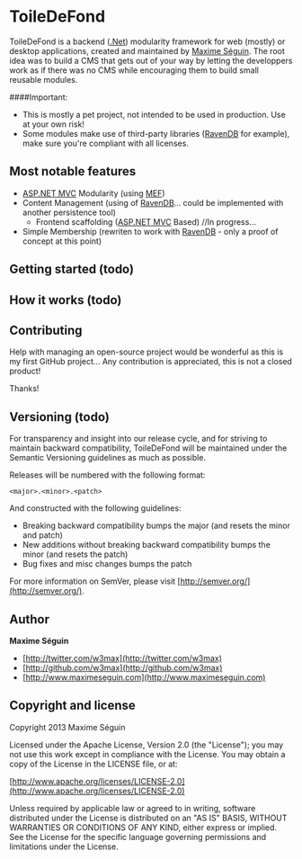 # ToileDeFond

ToileDeFond is a backend ([.Net](http://www.microsoft.com/net)) modularity framework for web (mostly) or desktop applications, created and maintained by [Maxime Séguin](http://www.maximeseguin.com). The root idea was to build a CMS that gets out of your way by letting the developpers work as if there was no CMS while encouraging them to build small reusable modules.

####Important:
* This is mostly a pet project, not intended to be used in production. Use at your own risk!
* Some modules make use of third-party libraries ([RavenDB](http://ravendb.net/) for example), make sure you're compliant with all licenses.


## Most notable features
* [ASP.NET MVC](http://www.asp.net/mvc) Modularity (using [MEF](http://mef.codeplex.com/))
* Content Management (using of [RavenDB](http://ravendb.net/)... could be implemented with another persistence tool)
  * Frontend scaffolding ([ASP.NET MVC](http://www.asp.net/mvc) Based) //In progress...
* Simple Membership (rewriten to work with [RavenDB](http://ravendb.net/) - only a proof of concept at this point)


## Getting started (todo)


## How it works (todo)


## Contributing
Help with managing an open-source project would be wonderful as this is my first GitHub project... Any contribution is appreciated, this is not a closed product!

Thanks!


## Versioning (todo)

For transparency and insight into our release cycle, and for striving to maintain backward compatibility, ToileDeFond will be maintained under the Semantic Versioning guidelines as much as possible.

Releases will be numbered with the following format:

`<major>.<minor>.<patch>`

And constructed with the following guidelines:

* Breaking backward compatibility bumps the major (and resets the minor and patch)
* New additions without breaking backward compatibility bumps the minor (and resets the patch)
* Bug fixes and misc changes bumps the patch

For more information on SemVer, please visit [http://semver.org/](http://semver.org/).


## Author

**Maxime Séguin**

+ [http://twitter.com/w3max](http://twitter.com/w3max)
+ [http://github.com/w3max](http://github.com/w3max)
+ [http://www.maximeseguin.com](http://www.maximeseguin.com)


## Copyright and license

Copyright 2013 Maxime Séguin

Licensed under the Apache License, Version 2.0 (the "License");
you may not use this work except in compliance with the License.
You may obtain a copy of the License in the LICENSE file, or at:

  [http://www.apache.org/licenses/LICENSE-2.0](http://www.apache.org/licenses/LICENSE-2.0)

Unless required by applicable law or agreed to in writing, software
distributed under the License is distributed on an "AS IS" BASIS,
WITHOUT WARRANTIES OR CONDITIONS OF ANY KIND, either express or implied.
See the License for the specific language governing permissions and
limitations under the License.
